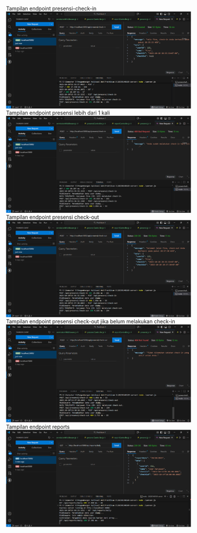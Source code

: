 Tampilan endpoint presensi-check-in 
![alt text](ss/presensicheck-in.png)
Tampilan endpoint presensi lebih dari 1 kali
![alt text](<ss/presensicheck-in jika dilakukan lebih dari 1 kali.png>)
Tampilan endpoint presensi check-out
![alt text](ss/presensicheck-out.png)
Tampilan endpoint presensi check-out jika belum melakukan check-in
![alt text](<ss/presensicheck-out jika belum melakukan check-in.png>)
Tampilan endpoint reports
![alt text](ss/reportsdaily.png)